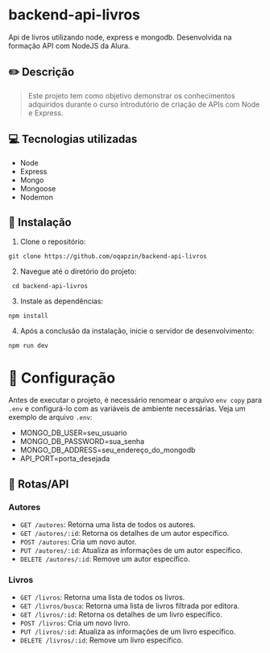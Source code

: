 # backend-api-livros
Api de livros utilizando node, express e mongodb. Desenvolvida na formação API com NodeJS da Alura.


## ✏️ Descrição

> Este projeto tem como objetivo demonstrar os conhecimentos adquiridos durante o curso introdutório de criação de APIs com Node e Express.

## 💻 Tecnologias utilizadas

* Node
* Express
* Mongo
* Mongoose
* Nodemon


## 🚀 Instalação

1. Clone o repositório:
```
git clone https://github.com/oqapzin/backend-api-livros
```
2. Navegue até o diretório do projeto:
```
 cd backend-api-livros
```
3. Instale as dependências: 
```
npm install
```
4. Após a conclusão da instalação, inicie o servidor de desenvolvimento:
```
npm run dev
```


# 🔧 Configuração

Antes de executar o projeto, é necessário renomear o arquivo `env copy` para `.env` e configurá-lo com as variáveis de ambiente necessárias. Veja um exemplo de arquivo `.env`:

- MONGO_DB_USER=seu_usuario
- MONGO_DB_PASSWORD=sua_senha
- MONGO_DB_ADDRESS=seu_endereço_do_mongodb
- API_PORT=porta_desejada

## 📃 Rotas/API

### Autores
- `GET /autores`: Retorna uma lista de todos os autores.
- `GET /autores/:id`: Retorna os detalhes de um autor específico.
- `POST /autores`: Cria um novo autor.
- `PUT /autores/:id`: Atualiza as informações de um autor específico.
- `DELETE /autores/:id`: Remove um autor específico.

### Livros
- `GET /livros`: Retorna uma lista de todos os livros.
- `GET /livros/busca`: Retorna uma lista de livros filtrada por editora.
- `GET /livros/:id`: Retorna os detalhes de um livro específico.
- `POST /livros`: Cria um novo livro.
- `PUT /livros/:id`: Atualiza as informações de um livro específico.
- `DELETE /livros/:id`: Remove um livro específico.

